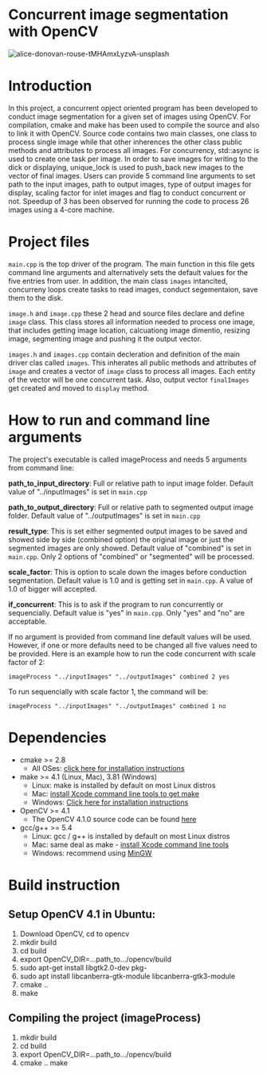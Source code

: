# Concurrent image segmentation with OpenCV 
![alice-donovan-rouse-tMHAmxLyzvA-unsplash](https://user-images.githubusercontent.com/72900895/96362139-0eaefd80-10e0-11eb-9435-2f866cd6fa19.jpg)

# Introduction
In this project, a concurrent opject oriented program has been developed to conduct image segmentation for a given set of images using OpenCV. For compilation, cmake and make has been used to compile the source and also to link it with OpenCV. Source code contains two main classes, one class to process single image while that other inherences the other class public methods and attributes to process all images. For concurrency, std::async is used to create one task per image. In order to save images for writing to the dick or displaying, unique_lock is used to push_back new images to the vector of final images. Users can provide 5 command line arguments to set path to the input images, path to output images, type of output images for display, scaling factor for inlet images and flag to conduct concurrent or not. Speedup of 3 has been observed for running the code to process 26 images using a 4-core machine.

# Project files
`main.cpp` is the top driver of the program. The main function in this file gets command line arguments and alternatively sets the default values for the five entries from user. In addition, the main class `images` intancited, concurreny loops create tasks to read images, conduct segementaion, save them to the disk.  

`image.h` and `image.cpp` these 2 head and source files declare and define `image` class. This class stores all information needed to process one image, that includes getting image location, calcuationg image dimentio, resizing image, segmenting image and pushing it the output vector.

`images.h` and `images.cpp` contain decleration and definition of the main driver clas called `images`. This inherates all public methods and attributes of `image` and creates a vector of `image` class to process all images. Each entity of the vector will be one concurrent task. Also, output vector `finalImages` get created and moved to `display` method. 

# How to run and command line arguments
The project's executable is called imageProcess and needs 5 arguments from command line:
 
__path_to_input_directory__: Full or relative path to input image folder. Default value of "../inputImages" is set in `main.cpp`

__path_to_output_directory__: Full or relative path to segmented output image folder. Default value of "../outputImages" is set in `main.cpp`

__result_type__: This is set either segmented output images to be saved and showed side by side (combined option) the original image or just the segmented images are only showed. Default value of "combined" is set in `main.cpp`. Only 2 options of "combined" or "segmented" will be processed.

__scale_factor__: This is option to scale down the images before conduction segmentation. Default value is 1.0 and is getting set in `main.cpp`. A value of 1.0 of bigger will accepted.
 
__if_concurrent__: This is to ask if the program to run concurrently or sequencially. Default value is "yes" in `main.cpp`. Only "yes" and "no" are acceptable.
 
If no argument is provided from command line default values will be used. However, if one or more defaults need to be changed all five values need to be provided. Here is an example how to run the code concurrent with scale factor of 2:

`imageProcess "../inputImages" "../outputImages" combined 2 yes`
 
To run sequencially with scale factor 1, the command will be:

`imageProcess "../inputImages" "../outputImages" combined 1 no`

# Dependencies

* cmake >= 2.8
  * All OSes: [click here for installation instructions](https://cmake.org/install/)  
* make >= 4.1 (Linux, Mac), 3.81 (Windows)
  * Linux: make is installed by default on most Linux distros
  * Mac: [install Xcode command line tools to get make](https://developer.apple.com/xcode/features/)
  * Windows: [Click here for installation instructions](http://gnuwin32.sourceforge.net/packages/make.htm)
* OpenCV >= 4.1
  * The OpenCV 4.1.0 source code can be found [here](https://github.com/opencv/opencv/tree/4.1.0)
* gcc/g++ >= 5.4
  * Linux: gcc / g++ is installed by default on most Linux distros
  * Mac: same deal as make - [install Xcode command line tools](https://developer.apple.com/xcode/features/)
  * Windows: recommend using [MinGW](http://www.mingw.org/)
  
# Build instruction

## Setup OpenCV 4.1 in Ubuntu:
1. Download OpenCV, cd to opencv
2. mkdir build
3. cd build
4. export OpenCV_DIR=...path_to.../opencv/build
5. sudo apt-get install libgtk2.0-dev pkg-
6. sudo apt install libcanberra-gtk-module libcanberra-gtk3-module
7. cmake ..
8. make

## Compiling the project (imageProcess)
1. mkdir build
2. cd build
3. export OpenCV_DIR=...path_to.../opencv/build
4. cmake ..
make

